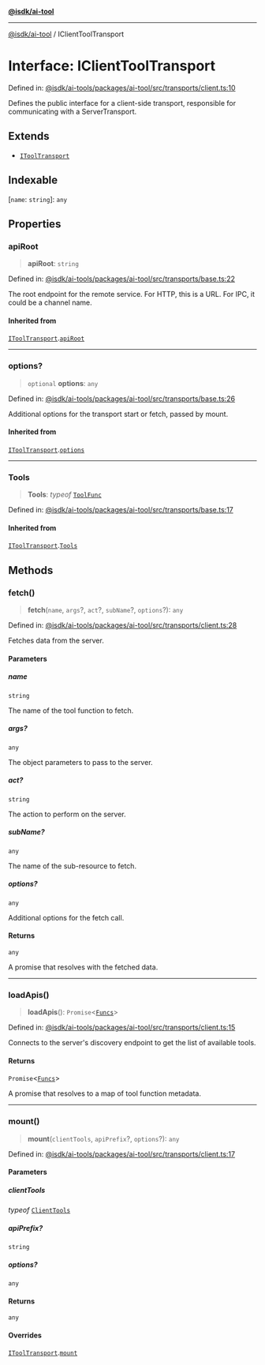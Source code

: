 [**@isdk/ai-tool**](../README.md)

***

[@isdk/ai-tool](../globals.md) / IClientToolTransport

# Interface: IClientToolTransport

Defined in: [@isdk/ai-tools/packages/ai-tool/src/transports/client.ts:10](https://github.com/isdk/ai-tool.js/blob/4ebf370aaec9c78535cb40ffc19656d7bddcb145/src/transports/client.ts#L10)

Defines the public interface for a client-side transport,
responsible for communicating with a ServerTransport.

## Extends

- [`IToolTransport`](IToolTransport.md)

## Indexable

\[`name`: `string`\]: `any`

## Properties

### apiRoot

> **apiRoot**: `string`

Defined in: [@isdk/ai-tools/packages/ai-tool/src/transports/base.ts:22](https://github.com/isdk/ai-tool.js/blob/4ebf370aaec9c78535cb40ffc19656d7bddcb145/src/transports/base.ts#L22)

The root endpoint for the remote service.
For HTTP, this is a URL. For IPC, it could be a channel name.

#### Inherited from

[`IToolTransport`](IToolTransport.md).[`apiRoot`](IToolTransport.md#apiroot)

***

### options?

> `optional` **options**: `any`

Defined in: [@isdk/ai-tools/packages/ai-tool/src/transports/base.ts:26](https://github.com/isdk/ai-tool.js/blob/4ebf370aaec9c78535cb40ffc19656d7bddcb145/src/transports/base.ts#L26)

Additional options for the transport start or fetch, passed by mount.

#### Inherited from

[`IToolTransport`](IToolTransport.md).[`options`](IToolTransport.md#options)

***

### Tools

> **Tools**: *typeof* [`ToolFunc`](../classes/ToolFunc.md)

Defined in: [@isdk/ai-tools/packages/ai-tool/src/transports/base.ts:17](https://github.com/isdk/ai-tool.js/blob/4ebf370aaec9c78535cb40ffc19656d7bddcb145/src/transports/base.ts#L17)

#### Inherited from

[`IToolTransport`](IToolTransport.md).[`Tools`](IToolTransport.md#tools)

## Methods

### fetch()

> **fetch**(`name`, `args`?, `act`?, `subName`?, `options`?): `any`

Defined in: [@isdk/ai-tools/packages/ai-tool/src/transports/client.ts:28](https://github.com/isdk/ai-tool.js/blob/4ebf370aaec9c78535cb40ffc19656d7bddcb145/src/transports/client.ts#L28)

Fetches data from the server.

#### Parameters

##### name

`string`

The name of the tool function to fetch.

##### args?

`any`

The object parameters to pass to the server.

##### act?

`string`

The action to perform on the server.

##### subName?

`any`

The name of the sub-resource to fetch.

##### options?

`any`

Additional options for the fetch call.

#### Returns

`any`

A promise that resolves with the fetched data.

***

### loadApis()

> **loadApis**(): `Promise`\<[`Funcs`](Funcs.md)\>

Defined in: [@isdk/ai-tools/packages/ai-tool/src/transports/client.ts:15](https://github.com/isdk/ai-tool.js/blob/4ebf370aaec9c78535cb40ffc19656d7bddcb145/src/transports/client.ts#L15)

Connects to the server's discovery endpoint to get the list of available tools.

#### Returns

`Promise`\<[`Funcs`](Funcs.md)\>

A promise that resolves to a map of tool function metadata.

***

### mount()

> **mount**(`clientTools`, `apiPrefix`?, `options`?): `any`

Defined in: [@isdk/ai-tools/packages/ai-tool/src/transports/client.ts:17](https://github.com/isdk/ai-tool.js/blob/4ebf370aaec9c78535cb40ffc19656d7bddcb145/src/transports/client.ts#L17)

#### Parameters

##### clientTools

*typeof* [`ClientTools`](../classes/ClientTools.md)

##### apiPrefix?

`string`

##### options?

`any`

#### Returns

`any`

#### Overrides

[`IToolTransport`](IToolTransport.md).[`mount`](IToolTransport.md#mount)

